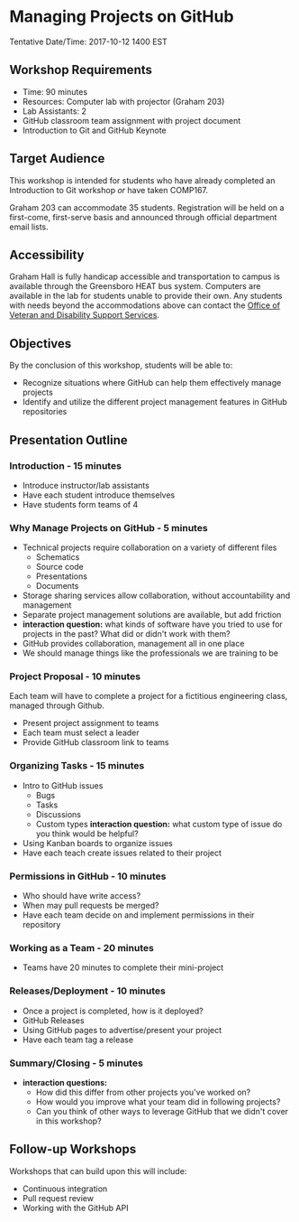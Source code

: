 # Managing Projects on GitHub

Tentative Date/Time: 2017-10-12 1400 EST

## Workshop Requirements
- Time: 90 minutes
- Resources: Computer lab with projector (Graham 203)
- Lab Assistants: 2
- GitHub classroom team assignment with project document
- Introduction to Git and GitHub Keynote

## Target Audience
This workshop is intended for students who have already completed an Introduction to Git workshop
_or_ have taken COMP167.

Graham 203 can accommodate 35 students. Registration will be held on a first-come, first-serve basis
and announced through official department email lists.

## Accessibility
Graham Hall is fully handicap accessible and transportation to campus is available through the
Greensboro HEAT bus system. Computers are available in the lab for students unable to provide
their own. Any students with needs beyond the accommodations above can contact the
[Office of Veteran and Disability Support Services](http://www.ncat.edu/student-affairs/student-services/ovdss/index.html).

## Objectives
By the conclusion of this workshop, students will be able to:
- Recognize situations where GitHub can help them effectively manage projects
- Identify and utilize the different project management features in GitHub repositories

## Presentation Outline

### Introduction - 15 minutes
- Introduce instructor/lab assistants
- Have each student introduce themselves
- Have students form teams of 4

### Why Manage Projects on GitHub - 5 minutes
- Technical projects require collaboration on a variety of different files
  - Schematics
  - Source code
  - Presentations
  - Documents
- Storage sharing services allow collaboration, without accountability and management
- Separate project management solutions are available, but add friction
- **interaction question:** what kinds of software have you tried to use for projects
in the past? What did or didn't work with them?
- GitHub provides collaboration, management all in one place
- We should manage things like the professionals we are training to be

### Project Proposal - 10 minutes
Each team will have to complete a project for a fictitious engineering class,
managed through Github.
- Present project assignment to teams
- Each team must select a leader
- Provide GitHub classroom link to teams

### Organizing Tasks - 15 minutes
- Intro to GitHub issues
  - Bugs
  - Tasks
  - Discussions
  - Custom types **interaction question:** what custom type of issue do you think would
  be helpful?
- Using Kanban boards to organize issues
- Have each teach create issues related to their project

### Permissions in GitHub - 10 minutes
- Who should have write access?
- When may pull requests be merged?
- Have each team decide on and implement permissions in their repository

### Working as a Team - 20 minutes
- Teams have 20 minutes to complete their mini-project

### Releases/Deployment - 10 minutes
- Once a project is completed, how is it deployed?
- GitHub Releases
- Using GitHub pages to advertise/present your project
- Have each team tag a release

### Summary/Closing - 5 minutes
- **interaction questions:**
  - How did this differ from other projects you've worked on?
  - How would you improve what your team did in following projects?
  - Can you think of other ways to leverage GitHub that we didn't cover in this workshop?

## Follow-up Workshops
Workshops that can build upon this will include:
- Continuous integration
- Pull request review
- Working with the GitHub API
